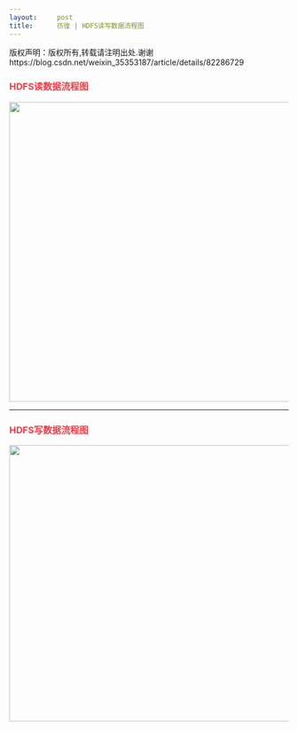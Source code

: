 ```yaml
---
layout:     post
title:      彷徨 | HDFS读写数据流程图
---
```

<div id="article_content" class="article_content clearfix csdn-tracking-statistics" data-pid="blog" data-mod="popu_307" data-dsm="post">
								<div class="article-copyright">
					版权声明：版权所有,转载请注明出处.谢谢					https://blog.csdn.net/weixin_35353187/article/details/82286729				</div>
								            <link rel="stylesheet" href="https://csdnimg.cn/release/phoenix/template/css/ck_htmledit_views-f76675cdea.css">
						<div class="htmledit_views" id="content_views">
                <h3><span style="color:#f33b45;"><strong>HDFS读数据流程图</strong></span></h3>

<p><img alt="" class="has" height="540" src="https://img-blog.csdn.net/20180901140552866?watermark/2/text/aHR0cHM6Ly9ibG9nLmNzZG4ubmV0L3dlaXhpbl8zNTM1MzE4Nw==/font/5a6L5L2T/fontsize/400/fill/I0JBQkFCMA==/dissolve/70" width="950"></p>

<hr><h3><span style="color:#f33b45;"><strong>HDFS写数据流程图</strong></span></h3>

<p><img alt="" class="has" height="498" src="https://img-blog.csdn.net/20180901140558131?watermark/2/text/aHR0cHM6Ly9ibG9nLmNzZG4ubmV0L3dlaXhpbl8zNTM1MzE4Nw==/font/5a6L5L2T/fontsize/400/fill/I0JBQkFCMA==/dissolve/70" width="950"></p>            </div>
                </div>